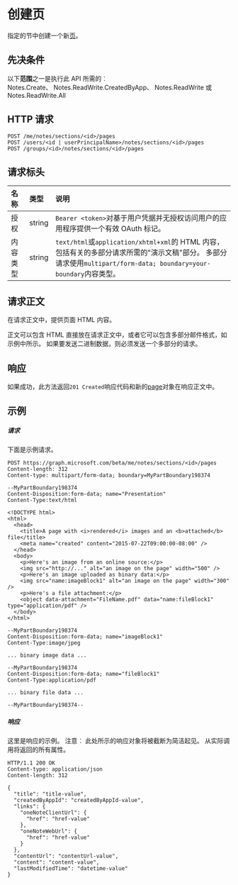 # <a name="create-page"></a>创建页

指定的节中创建一个新[页](../resources/page.md)。
## <a name="prerequisites"></a>先决条件
以下**范围**之一是执行此 API 所需的︰   
Notes.Create、 Notes.ReadWrite.CreatedByApp、 Notes.ReadWrite 或 Notes.ReadWrite.All 
## <a name="http-request"></a>HTTP 请求
<!-- { "blockType": "ignored" } -->
```http
POST /me/notes/sections/<id>/pages
POST /users/<id | userPrincipalName>/notes/sections/<id>/pages
POST /groups/<id>/notes/sections/<id>/pages
```
## <a name="request-headers"></a>请求标头
| 名称       | 类型 | 说明|
|:---------------|:--------|:----------|
| 授权  | string  | `Bearer <token>`对基于用户凭据并无授权访问用户的应用程序提供一个有效 OAuth 标记。 |
| 内容类型 | string | `text/html`或`application/xhtml+xml`的 HTML 内容，包括有关的多部分请求所需的"演示文稿"部分。 多部分请求使用`multipart/form-data; boundary=your-boundary`内容类型。 |

## <a name="request-body"></a>请求正文
在请求正文中，提供页面 HTML 内容。

正文可以包含 HTML 直接放在请求正文中，或者它可以包含多部分邮件格式，如示例中所示。 如果要发送二进制数据，则必须发送一个多部分的请求。

## <a name="response"></a>响应
如果成功，此方法返回`201 Created`响应代码和新的[page](../resources/page.md)对象在响应正文中。

## <a name="example"></a>示例
##### <a name="request"></a>请求
下面是示例请求。

<!-- { "blockType": "ignored" } -->
```http
POST https://graph.microsoft.com/beta/me/notes/sections/<id>/pages
Content-length: 312
Content-type: multipart/form-data; boundary=MyPartBoundary198374

--MyPartBoundary198374
Content-Disposition:form-data; name="Presentation"
Content-Type:text/html

<!DOCTYPE html>
<html>
  <head>
    <title>A page with <i>rendered</i> images and an <b>attached</b> file</title>
    <meta name="created" content="2015-07-22T09:00:00-08:00" />
  </head>
  <body>
    <p>Here's an image from an online source:</p>
    <img src="http://..." alt="an image on the page" width="500" />
    <p>Here's an image uploaded as binary data:</p>
    <img src="name:imageBlock1" alt="an image on the page" width="300" />
    <p>Here's a file attachment:</p>
    <object data-attachment="FileName.pdf" data="name:fileBlock1" type="application/pdf" />
  </body>
</html>

--MyPartBoundary198374
Content-Disposition:form-data; name="imageBlock1"
Content-Type:image/jpeg

... binary image data ...

--MyPartBoundary198374
Content-Disposition:form-data; name="fileBlock1"
Content-Type:application/pdf

... binary file data ...

--MyPartBoundary198374--
```
##### <a name="response"></a>响应
这里是响应的示例。 注意︰ 此处所示的响应对象将被截断为简洁起见。 从实际调用将返回的所有属性。
<!-- { "blockType": "ignored" } -->
```http
HTTP/1.1 200 OK
Content-type: application/json
Content-length: 312

{
  "title": "title-value",
  "createdByAppId": "createdByAppId-value",
  "links": {
    "oneNoteClientUrl": {
      "href": "href-value"
    },
    "oneNoteWebUrl": {
      "href": "href-value"
    }
  },
  "contentUrl": "contentUrl-value",
  "content": "content-value",
  "lastModifiedTime": "datetime-value"
}
```

<!-- uuid: 8fcb5dbc-d5aa-4681-8e31-b001d5168d79
2015-10-25 14:57:30 UTC -->
<!-- {
  "type": "#page.annotation",
  "description": "Create Page",
  "keywords": "",
  "section": "documentation",
  "tocPath": ""
}-->